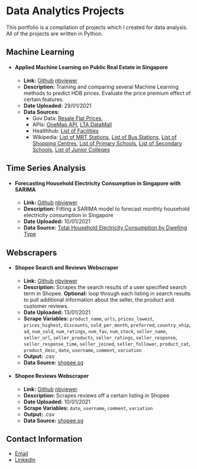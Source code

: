 # Data Analytics Projects

This portfolio is a compilation of projects which I created for data analysis. All of the projects are written in Python.

## Machine Learning

- #### **Applied Machine Learning on Public Real Estate in Singapore**
  - **Link:** [Github](timeseries/forecasting_household_electricity_SARIMA.ipynb) [nbviewer](https://nbviewer.jupyter.org/github/zachary-tang/Data-Analytics-Projects/blob/main/timeseries/forecasting_household_electricity_SARIMA.ipynb)
  - **Description:** Training and comparing several Machine Learning methods to predict HDB prices. Evaluate the price premium effect of certain features.
  - **Date Uploaded:** 29/01/2021
  - **Data Sources:**
    - Gov Data: [Resale Flat Prices](https://data.gov.sg/dataset/resale-flat-prices), 
    - APIs: [OneMap API](https://docs.onemap.sg), [LTA DataMall](https://datamall.lta.gov.sg/content/datamall/en.html)
    - Healthhub: [List of Facilities](https://www.healthhub.sg/directory/clinics-and-polyclinics)
    - Wikipedia: [List of MRT Stations](https://en.wikipedia.org/wiki/List_of_Singapore_MRT_stations), [List of Bus Stations](https://en.wikipedia.org/wiki/List_of_bus_stations_in_Singapore), [List of Shopping Centres](https://en.wikipedia.org/wiki/List_of_shopping_malls_in_Singapore), [List of Primary Schools](https://en.wikipedia.org/wiki/List_of_primary_schools_in_Singapore), [List of Secondary Schools](https://en.wikipedia.org/wiki/List_of_primary_schools_in_Singapore), [List of Junior Colleges](https://en.wikipedia.org/wiki/Category:Junior_colleges_in_Singapore)

## Time Series Analysis

- #### **Forecasting Household Electricity Consumption in Singapore with SARIMA**
  - **Link:** [Github](timeseries/forecasting_household_electricity_SARIMA.ipynb) [nbviewer](https://nbviewer.jupyter.org/github/zachary-tang/Data-Analytics-Projects/blob/main/timeseries/forecasting_household_electricity_SARIMA.ipynb)
  - **Description:** Fitting a SARIMA model to forecast monthly household electricity consumption in Singapore
  - **Date Uploaded:** 10/01/2021
  - **Data Source:** [Total Household Electricity Consumption by Dwelling Type](https://data.gov.sg/dataset/total-household-electricity-consumption-by-dwelling-type)

## Webscrapers
  
- #### **Shopee Search and Reviews Webscraper**
  - **Link:** [Github](webscrapers/webscraper_shopee_search_and_reviews.ipynb) [nbviewer](https://nbviewer.jupyter.org/github/zachary-tang/Data-Analytics-Projects/blob/main/webscrapers/webscraper_shopee_search_and_reviews.ipynb)
  - **Description:** Scrapes the search results of a user specified search term in Shopee. **Optional:** loop through each listing in search results to pull additional information about the seller, the product and customer reviews.
  - **Date Uploaded:** 13/01/2021
  - **Scrape Variables:** ``product_name``, ``urls``, ``prices_lowest``, ``prices_highest``, ``discounts``, ``sold_per_month``, ``preferred``, ``country_ship``, ``ad``, ``num_sold``, ``num_ratings``, ``num_fav``, ``num_stock``, ``seller_name``, ``seller_url``, ``seller_products``, ``seller_ratings``, ``seller_response``, ``seller_response_time``, ``seller_joined``, ``seller_follower``, ``product_cat``, ``product_desc``, ``date``, ``username``, ``comment``, ``variation``
  - **Output:** .csv
  - **Data Source:** [shopee.sg](https://www.shopee.sg)
  
- #### **Shopee Reviews Webscraper**
  - **Link:** [Github](webscrapers/webscraper_shopee_reviews.ipynb) [nbviewer](https://nbviewer.jupyter.org/github/zachary-tang/Data-Analytics-Projects/blob/main/webscrapers/webscraper_shopee_reviews.ipynb)
  - **Description:** Scrapes reviews off a certain listing in Shopee
  - **Date Uploaded:** 10/01/2021
  - **Scrape Variables:** ``date``, ``username``, ``comment``, ``variation``
  - **Output:** .csv
  - **Data Source:** [shopee.sg](https://www.shopee.sg)
  
## Contact Information

- [Email](mailto:zacharytangjiaying@gmail.com)
- [Linkedin](https://www.linkedin.com/in/zacharytang/)
